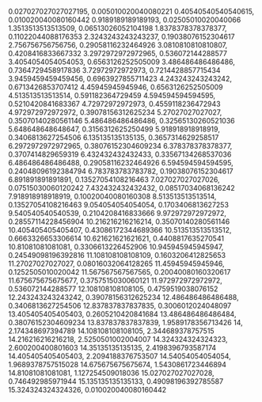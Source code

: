 0.027027027027027195, 0.005010020040080221
0.40540540540540615, 0.010020040080160442
0.9189189189189193, 0.02505010020040066
1.3513513513513509, 0.06513026052104198
1.8378378378378377, 0.11022044088176353
2.3243243243243237, 0.19038076152304617
2.756756756756756, 0.29058116232464926
3.0810810810810807, 0.4208416833667332
3.2972972972972965, 0.536072144288577
3.4054054054054053, 0.6563126252505009
3.486486486486486, 0.7364729458917836
3.72972972972973, 0.7214428857715434
3.9459459459459456, 0.6963927855711423
4.243243243243242, 0.6713426853707412
4.45945945945946, 0.6563126252505009
4.513513513513514, 0.591182364729459
4.594594594594595, 0.5210420841683367
4.72972972972973, 0.4559118236472943
4.972972972972972, 0.39078156312625234
5.27027027027027, 0.35070140280561146
5.486486486486486, 0.32565130260521036
5.648648648648647, 0.3156312625250499
5.918918918918919, 0.3406813627254506
6.135135135135135, 0.3657314629258517
6.2972972972972965, 0.38076152304609234
6.378378378378377, 0.3707414829659319
6.432432432432433, 0.33567134268537036
6.486486486486488, 0.29058116232464926
6.594594594594595, 0.24048096192384794
6.783783783783782, 0.19038076152304617
6.891891891891891, 0.13527054108216463
7.027027027027026, 0.07515030060120242
7.432432432432432, 0.08517034068136242
7.918918918918919, 0.10020040080160308
8.513513513513514, 0.13527054108216463
9.054054054054054, 0.1703406813627253
9.540540540540539, 0.2104208416833666
9.972972972972972, 0.28557114228456904
10.216216216216214, 0.35070140280561146
10.405405405405407, 0.43086172344689366
10.513513513513512, 0.6663326653306614
10.621621621621621, 0.4408817635270541
10.81081081081081, 0.3306613226452906
10.945945945945947, 0.24549098196392816
11.108108108108109, 0.1603206412825653
11.27027027027027, 0.08016032064128265
11.45945945945946, 0.1252505010020042
11.567567567567565, 0.20040080160320617
11.675675675675677, 0.3757515030060121
11.972972972972972, 0.536072144288577
12.108108108108105, 0.4759519038076152
12.243243243243242, 0.39078156312625234
12.486486486486488, 0.3406813627254506
12.837837837837835, 0.3006012024048097
13.405405405405403, 0.2605210420841684
13.486486486486484, 0.38076152304609234
13.837837837837839, 1.9589178356713426
14, 2.174348697394789
14.108108108108105, 2.344689378757515
14.216216216216218, 2.5250501002004007
14.324324324324323, 2.600200400801603
14.35135135135135, 2.4198396793587174
14.405405405405403, 2.2094188376753507
14.54054054054054, 1.9689378757515028
14.675675675675674, 1.5430861723446894
14.81081081081081, 1.127254509018036
15.027027027027028, 0.746492985971944
15.135135135135133, 0.49098196392785587
15.324324324324326, 0.010020040080160442
